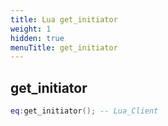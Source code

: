 ```yaml
---
title: Lua get_initiator
weight: 1
hidden: true
menuTitle: get_initiator
---
```

## get_initiator
```lua
eq:get_initiator(); -- Lua_Client
```